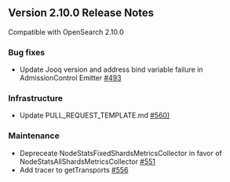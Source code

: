 ## Version 2.10.0 Release Notes

Compatible with OpenSearch 2.10.0

### Bug fixes
* Update Jooq version and address bind variable failure in AdmissionControl Emitter [#493](https://github.com/opensearch-project/performance-analyzer/pull/493)

### Infrastructure
* Update PULL_REQUEST_TEMPLATE.md [#560)](https://github.com/opensearch-project/performance-analyzer/pull/560)

### Maintenance
* Depreceate NodeStatsFixedShardsMetricsCollector in favor of NodeStatsAllShardsMetricsCollector [#551](https://github.com/opensearch-project/performance-analyzer/pull/551)
* Add tracer to getTransports [#556](https://github.com/opensearch-project/performance-analyzer/pull/556)
